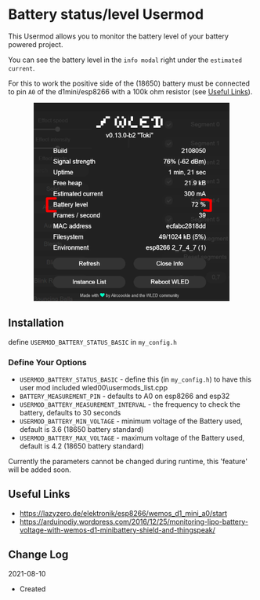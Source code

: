 # Battery status/level Usermod

This Usermod allows you to monitor the battery level of your battery powered project.

You can see the battery level in the `info modal` right under the `estimated current`. 

For this to work the positive side of the (18650) battery must be connected to pin `A0` of the d1mini/esp8266 with a 100k ohm resistor (see [Useful Links](#useful-links)).

<p align="center">
  <img width="400" src="assets/usermod_battery_level_info_modal.png">
</p>

## Installation

define `USERMOD_BATTERY_STATUS_BASIC` in `my_config.h`

### Define Your Options

* `USERMOD_BATTERY_STATUS_BASIC`                   - define this (in `my_config.h`) to have this user mod included wled00\usermods_list.cpp
* `BATTERY_MEASUREMENT_PIN`                        - defaults to A0 on esp8266 and esp32
* `USERMOD_BATTERY_MEASUREMENT_INTERVAL`           - the frequency to check the battery, defaults to 30 seconds
* `USERMOD_BATTERY_MIN_VOLTAGE`                    - minimum voltage of the Battery used, default is 3.6 (18650 battery standard)
* `USERMOD_BATTERY_MAX_VOLTAGE`                    - maximum voltage of the Battery used, default is 4.2 (18650 battery standard)

Currently the parameters cannot be changed during runtime, this 'feature' will be added soon.

## Useful Links
* https://lazyzero.de/elektronik/esp8266/wemos_d1_mini_a0/start
* https://arduinodiy.wordpress.com/2016/12/25/monitoring-lipo-battery-voltage-with-wemos-d1-minibattery-shield-and-thingspeak/

## Change Log

2021-08-10
* Created
